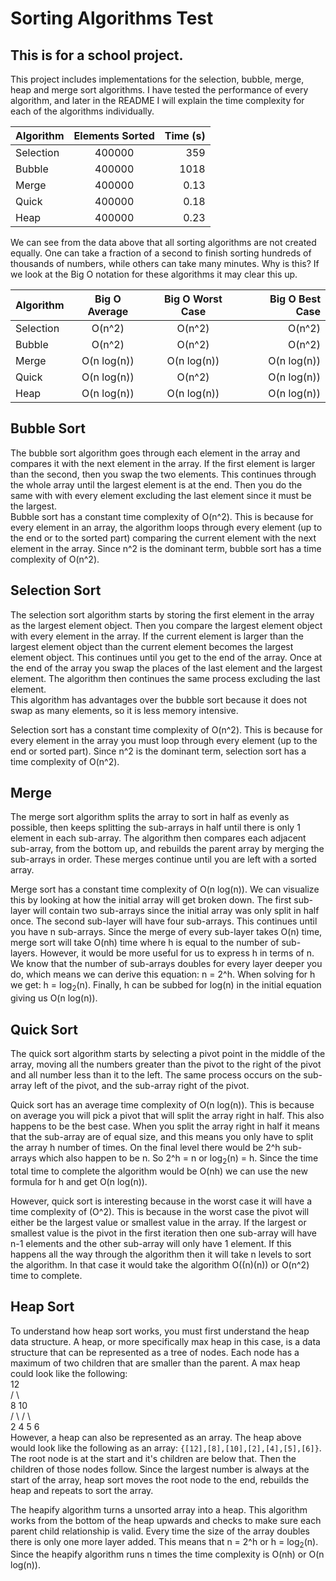 # Sorting Algorithms Test
## This is for a school project.   
This project includes implementations for the selection, bubble, merge, heap and merge sort algorithms. I have tested the performance of every algorithm, and later in the README I will explain the time complexity for each of the algorithms individually.

| Algorithm | Elements Sorted | Time (s) |
| --------- | :--------------:| --------:|
| Selection |    400000       |    359   |
|   Bubble  |    400000       |    1018  |
|   Merge   |    400000       |    0.13  |
|   Quick   |    400000       |    0.18  |
|    Heap   |    400000       |    0.23  |

We can see from the data above that all sorting algorithms are not created equally. One can take a fraction of a second to finish sorting hundreds of thousands of numbers, while others can take many minutes. Why is this? If we look at the Big O notation for these algorithms it may clear this up.

| Algorithm | Big O Average  | Big O Worst Case | Big O Best Case |
| --------- |:--------------:|:----------------:|----------------:|
| Selection |    O(n^2)      |        O(n^2)    |       O(n^2)    |
|   Bubble  |    O(n^2)      |        O(n^2)    |       O(n^2)    |
|   Merge   |    O(n log(n)) |    O(n log(n))   |    O(n log(n))  |
|   Quick   |    O(n log(n)) |        O(n^2)    |    O(n log(n))  |
|    Heap   |    O(n log(n)) |    O(n log(n))   |    O(n log(n))  |

## Bubble Sort
The bubble sort algorithm goes through each element in the array and compares it with the next element in the array. If the first element is larger than the second, then you swap the two elements. This continues through the whole array until the largest element is at the end. Then you do the same with with every element excluding the last element since it must be the largest.   
Bubble sort has a constant time complexity of O(n^2). This is because for every element in an array, the algorithm loops through every element (up to the end or to the sorted part) comparing the current element with the next element in the array. Since n^2 is the dominant term, bubble sort has a time complexity of O(n^2).


## Selection Sort
The selection sort algorithm starts by storing the first element in the array as the largest element object. Then you compare the largest element object with every element in the array. If the current element is larger than the largest element object than the current element becomes the largest element object. This continues until you get to the end of the array. Once at the end of the array you swap the places of the last element and the largest element. The algorithm then continues the same process excluding the last element.   
This algorithm has advantages over the bubble sort because it does not swap as many elements, so it is less memory intensive.   
   
Selection sort has a constant time complexity of O(n^2). This is because for every element in the array you must loop through every element (up to the end or sorted part). Since n^2 is the dominant term, selection sort has a time complexity of O(n^2).

## Merge
The merge sort algorithm splits the array to sort in half as evenly as possible, then keeps splitting the sub-arrays in half until there is only 1 element in each sub-array. The algorithm then compares each adjacent sub-array, from the bottom up, and rebuilds the parent array by merging the sub-arrays in order. These merges continue until you are left with a sorted array.   
     
Merge sort has a constant time complexity of O(n log(n)). We can visualize this by looking at how the initial array will get broken down. The first sub-layer will contain two sub-arrays since the initial array was only split in half once. The second sub-layer will have four sub-arrays. This continues until you have n sub-arrays. Since the merge of every sub-layer takes O(n) time, merge sort will take O(nh) time where h is equal to the number of sub-layers. However, it would be more useful for us to express h in terms of n. We know that the number of sub-arrays doubles for every layer deeper you do, which means we can derive this equation: n = 2^h. When solving for h we get: h = log<sub>2</sub>(n). Finally, h can be subbed for log(n) in the initial equation giving us O(n log(n)).

## Quick Sort
The quick sort algorithm starts by selecting a pivot point in the middle of the array, moving all the numbers greater than the pivot to the right of the pivot and all number less than it to the left. The same process occurs on the sub-array left of the pivot, and the sub-array right of the pivot.   
   
Quick sort has an average time complexity of O(n log(n)). This is because on average you will pick a pivot that will split the array right in half. This also happens to be the best case. When you split the array right in half it means that the sub-array are of equal size, and this means you only have to split the array h number of times. On the final level there would be 2^h sub-arrays which also happen to be n. So 2^h = n or log<sub>2</sub>(n) = h. Since the time total time to complete the algorithm would be O(nh) we can use the new formula for h and get O(n log(n)).   
   
However, quick sort is interesting because in the worst case it will have a time complexity of (O^2). This is because in the worst case the pivot will either be the largest value or smallest value in the array. If the largest or smallest value is the pivot in the first iteration then one sub-array will have n-1 elements and the other sub-array will only have 1 element. If this happens all the way through the algorithm then it will take n levels to sort the algorithm. In that case it would take the algorithm O((n)(n)) or O(n^2) time to complete.

## Heap Sort
To understand how heap sort works, you must first understand the heap data structure. A heap, or more specifically max heap in this case, is a data structure that can be represented as a tree of nodes. Each node has a maximum of two children that are smaller than the parent. A max heap could look like the following:      
                12   
               /  \   
              8    10   
             / \  /  \   
            2   4 5   6   
However, a heap can also be represented as an array. The heap above would look like the following as an array: `{[12],[8],[10],[2],[4],[5],[6]}`. The root node is at the start and it's children are below that. Then the children of those nodes follow. Since the largest number is always at the start of the array, heap sort moves the root node to the end, rebuilds the heap and repeats to sort the array.   
   
The heapify algorithm turns a unsorted array into a heap. This algorithm works from the bottom of the heap upwards and checks to make sure each parent child relationship is valid. Every time the size of the array doubles there is only one more layer added. This means that n = 2^h or h = log<sub>2</sub>(n). Since the heapify algorithm runs n times the time complexity is O(nh) or O(n log(n)).
